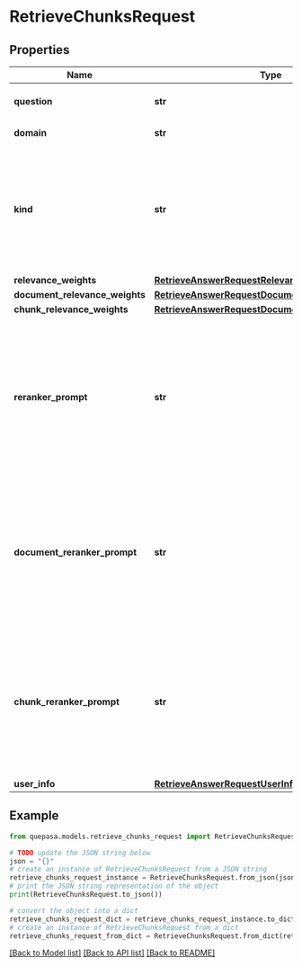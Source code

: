 # RetrieveChunksRequest


## Properties

Name | Type | Description | Notes
------------ | ------------- | ------------- | -------------
**question** | **str** | Natural language query to retrieve or answer. | [optional] 
**domain** | **str** | The name of a group of documents. | [optional] 
**kind** | **str** | (Experimental) Specifies the type of chunk. Can be \&quot;text\&quot; for raw text chunks, \&quot;summary\&quot; for chunks that are summaries of raw text, or \&quot;all\&quot; to include both types. | [optional] 
**relevance_weights** | [**RetrieveAnswerRequestRelevanceWeights**](RetrieveAnswerRequestRelevanceWeights.md) |  | [optional] 
**document_relevance_weights** | [**RetrieveAnswerRequestDocumentRelevanceWeights**](RetrieveAnswerRequestDocumentRelevanceWeights.md) |  | [optional] 
**chunk_relevance_weights** | [**RetrieveAnswerRequestDocumentRelevanceWeights**](RetrieveAnswerRequestDocumentRelevanceWeights.md) |  | [optional] 
**reranker_prompt** | **str** | A prompt template used by the reranking model to prioritize and reorder both documents and chunks based on their relevance to a query. This prompt guides the model in assessing the importance of each document and refining the ranking output.  | [optional] 
**document_reranker_prompt** | **str** | A prompt template used by the reranking model to prioritize and reorder documents based on their relevance to a query. This prompt guides the model in assessing the importance of each document and refining the ranking output.  | [optional] 
**chunk_reranker_prompt** | **str** | A prompt template used by the reranking model to prioritize and reorder chunks based on their relevance to a query. This prompt guides the model in assessing the importance of each document and refining the ranking output.  | [optional] 
**user_info** | [**RetrieveAnswerRequestUserInfo**](RetrieveAnswerRequestUserInfo.md) |  | [optional] 

## Example

```python
from quepasa.models.retrieve_chunks_request import RetrieveChunksRequest

# TODO update the JSON string below
json = "{}"
# create an instance of RetrieveChunksRequest from a JSON string
retrieve_chunks_request_instance = RetrieveChunksRequest.from_json(json)
# print the JSON string representation of the object
print(RetrieveChunksRequest.to_json())

# convert the object into a dict
retrieve_chunks_request_dict = retrieve_chunks_request_instance.to_dict()
# create an instance of RetrieveChunksRequest from a dict
retrieve_chunks_request_from_dict = RetrieveChunksRequest.from_dict(retrieve_chunks_request_dict)
```
[[Back to Model list]](../README.md#documentation-for-models) [[Back to API list]](../README.md#documentation-for-api-endpoints) [[Back to README]](../README.md)


